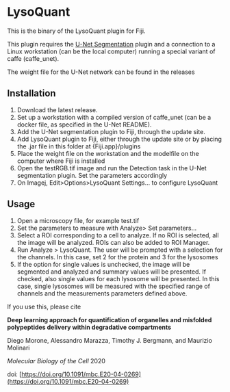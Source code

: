 # LysoQuant

This is the binary of the LysoQuant plugin for Fiji.

This plugin requires the [U-Net Segmentation](https://github.com/lmb-freiburg/Unet-Segmentation) plugin and a connection to a Linux workstation (can be the local computer) running a special variant of caffe (caffe_unet).

The weight file for the U-Net network can be found in the releases

## Installation

1. Download the latest release.
1. Set up a workstation with a compiled version of caffe_unet (can be a docker file, as specified in the U-Net README).
1. Add the U-Net segmentation plugin to Fiji, through the update site.
1. Add LysoQuant plugin to Fiji, either through the update site or by placing the .jar file in this folder at {Fiji.app}/plugins
1. Place the weight file on the workstation and the modelfile on the computer where Fiji is installed
1. Open the testRGB.tif image and run the Detection task in the U-Net segmentation plugin. Set the parameters accordingly
1. On Imagej, Edit>Options>LysoQuant Settings... to configure LysoQuant

## Usage

1. Open a microscopy file, for example test.tif
1. Set the parameters to measure with Analyze> Set parameters...
1. Select a ROI corresponding to a cell to analyze. If no ROI is selected, all the image will be analyzed. ROIs can also be added to ROI Manager.
1. Run Analyze > LysoQuant. The user will be prompted with a selection for the channels. In this case, set 2 for the protein and 3 for the lysosomes
1. If the option for single values is unchecked, the image will be segmented and analyzed and summary values will be presented. If checked, also single values for each lysosome will be presented. In this case, single lysosomes will be measured with the specified range of channels and the measurements parameters defined above.

If you use this, please cite

**Deep learning approach for quantification of organelles and misfolded polypeptides delivery within degradative compartments**

Diego Morone, Alessandro Marazza, Timothy J. Bergmann, and Maurizio Molinari

_Molecular Biology of the Cell_ 2020

doi: [https://doi.org/10.1091/mbc.E20-04-0269](https://doi.org/10.1091/mbc.E20-04-0269)
